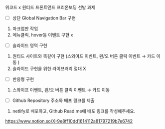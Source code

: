 위코드 x 원티드
프론트앤드 프리온보딩 선발 과제

- [ ] 상단 Global Navigation Bar 구현

1.  마크업만 작업
2.  메뉴클릭, hover등 이벤트 구현 x

- [ ] 슬라이드 영역 구현

1.  원티드 사이트와 똑같이 구현 (스와이프 이벤트, 왼/오 버튼 클릭 이벤트 → 카드 이동 )
2.  슬라이드 구현을 위한 라이브러리 절대 X

- [ ] 반응형 구현

1.  스와이프 이벤트, 왼/오 버튼 클릭 이벤트 → 카드 이동

- [ ] Github Repository 주소와 배포 링크를 제출

1.  netlify로 배포하고, Github Read.me에 배포 링크를 작성해주세요.




https://www.notion.so/X-9e8ff10dd1614112a81797219b7e6742

